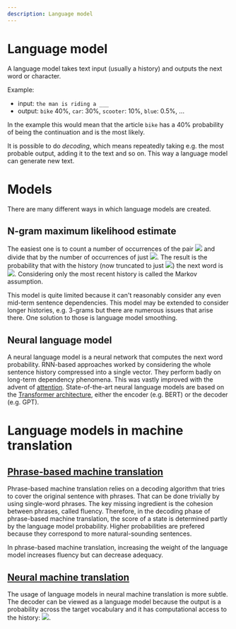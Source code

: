```yaml
---
description: Language model
---
```


# Language model

A language model takes text input (usually a history) and outputs the next word or character.

Example:
- input: `the man is riding a ___`
- output: `bike` 40%, `car`: 30%, `scooter`: 10%, `blue`: 0.5%, ...

In the example this would mean that the article `bike` has a 40% probability of being the continuation and is the most likely.

It is possible to do *decoding*, which means repeatedly taking e.g. the most probable output, adding it to the text and so on.
This way a language model can generate new text.

# Models

There are many different ways in which language models are created.

## N-gram maximum likelihood estimate


The easiest one is to count a number of occurrences of the pair 
<img src="https://render.githubusercontent.com/render/math?math=(w_1, w_2)"> and divide that by the number of occurrences of just 
<img src="https://render.githubusercontent.com/render/math?math=w_1">.
The result is the probability that with the history (now truncated to just <img src="https://render.githubusercontent.com/render/math?math=w_1">) the next word is <img src="https://render.githubusercontent.com/render/math?math=w_2">.
Considering only the most recent history is called the Markov assumption.

This model is quite limited because it can't reasonably consider any even mid-term sentence dependencies. 
This model may be extended to consider longer histories, e.g. 3-grams but there are numerous issues that arise there.
One solution to those is language model smoothing.

## Neural language model

A neural language model is a neural network that computes the next word probability.
RNN-based approaches worked by considering the whole sentence history compressed into a single vector.
They perform badly on long-term dependency phenomena.
This was vastly improved with the advent of [attention](../concepts/attention.md).
State-of-the-art neural language models are based on the [Transformer architecture](../general/transformer.md), either the encoder (e.g. BERT) or the decoder (e.g. GPT).

# Language models in machine translation

## [Phrase-based machine translation](../general/statistical.md)

Phrase-based machine translation relies on a decoding algorithm that tries to cover the original sentence with phrases.
That can be done trivially by using single-word phrases.
The key missing ingredient is the cohesion between phrases, called fluency.
Therefore, in the decoding phase of phrase-based machine translation, the score of a state is determined partly by the language model probability.
Higher probabilities are prefered because they correspond to more natural-sounding sentences.

In phrase-based machine translation, increasing the weight of the language model increases fluency but can decrease adequacy.

## [Neural machine translation](../general/neural.md)

The usage of language models in neural machine translation is more subtle.
The decoder can be viewed as a language model because the output is a probability across the target vocabulary and it has computational access to the history: <img src="https://render.githubusercontent.com/render/math?math=p(t_i|s_{1\ldots |s|}, t_{1\ldots (i-1)})">.